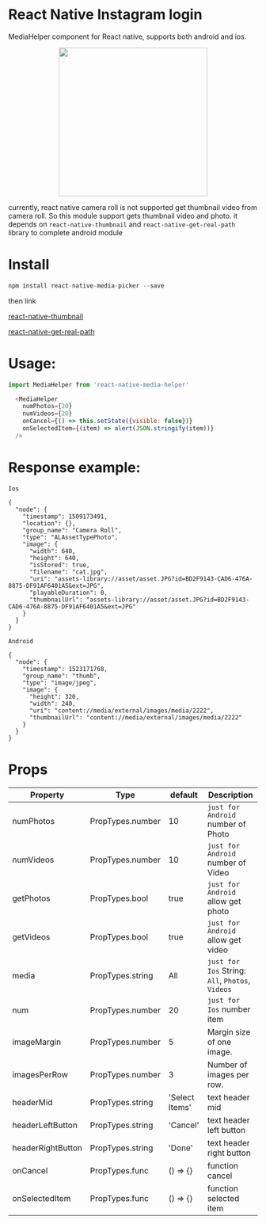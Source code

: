 # React Native Instagram login
MediaHelper component for React native, supports both android and ios.
<p align="center">
  <img src="https://github.com/hungdev/react-native-media-helper/blob/master/MediaHelper.gif?raw=true" width=300/>
</p>

currently, react native camera roll is not supported get thumbnail video from camera roll. So this module support gets thumbnail video and photo. it depends on `react-native-thumbnail` and `react-native-get-real-path` library to complete android module

# Install

```js
npm install react-native-media-picker --save
```
then link

[react-native-thumbnail](https://github.com/phuochau/react-native-thumbnail#mostly-automatic-installation)

[react-native-get-real-path](https://github.com/Wraptime/react-native-get-real-path#installation-android)


# Usage:

```javascript
import MediaHelper from 'react-native-media-helper'

  <MediaHelper
    numPhotos={20}
    numVideos={20}
    onCancel={() => this.setState({visible: false})}
    onSelectedItem={(item) => alert(JSON.stringify(item))}
  />

```


# Response example:

`Ios`
```
{
  "node": {
    "timestamp": 1509173491,
    "location": {},
    "group_name": "Camera Roll",
    "type": "ALAssetTypePhoto",
    "image": {
      "width": 640,
      "height": 640,
      "isStored": true,
      "filename": "cat.jpg",
      "uri": "assets-library://asset/asset.JPG?id=BD2F9143-CAD6-476A-8875-DF91AF6401A5&ext=JPG",
      "playableDuration": 0,
      "thumbnailUrl": "assets-library://asset/asset.JPG?id=BD2F9143-CAD6-476A-8875-DF91AF6401A5&ext=JPG"
    }
  }
}
```

`Android`
```
{
  "node": {
    "timestamp": 1523171768,
    "group_name": "thumb",
    "type": "image/jpeg",
    "image": {
      "height": 320,
      "width": 240,
      "uri": "content://media/external/images/media/2222",
      "thumbnailUrl": "content://media/external/images/media/2222"
    }
  }
}
```

# Props

Property          | Type             | default          | Description
------------      | -------------    | -------------    | -------------
numPhotos         | PropTypes.number | 10               | `just for Android` number of Photo
numVideos         | PropTypes.number | 10               | `just for Android` number of Video
getPhotos         | PropTypes.bool   | true             | `just for Android` allow get photo
getVideos         | PropTypes.bool   | true             | `just for Android` allow get video
media             | PropTypes.string | All              | `just for Ios` String: `All`, `Photos`, `Videos`
num               | PropTypes.number | 20               | `just for Ios` number item
imageMargin       | PropTypes.number | 5                | Margin size of one image. 
imagesPerRow      | PropTypes.number | 3                | Number of images per row. 
headerMid         | PropTypes.string | 'Select Items'   | text header mid
headerLeftButton  | PropTypes.string | 'Cancel'         | text header left button
headerRightButton | PropTypes.string | 'Done'           | text header right button
onCancel          | PropTypes.func   | () => {}         | function cancel
onSelectedItem    | PropTypes.func   | () => {}         | function selected item

